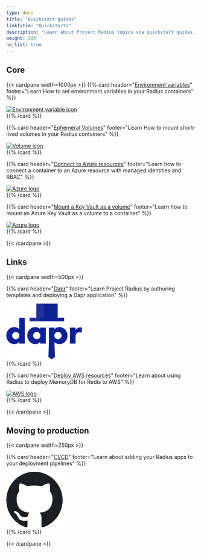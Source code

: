 ```yaml
---
type: docs
title: "Quickstart guides"
linkTitle: "Quickstarts"
description: "Learn about Project Radius topics via quickstart guides, complete with code samples"
weight: 200
no_list: true
---
```


## Core

{{< cardpane width=1000px >}}
{{% card header="[Environment variables](./environment-variables)" footer="Learn How to set environment variables in your Radius containers" %}}
<div class="text-center">
  <a href="./environment-variables">
    <img src="./environment-variables/envvar.svg" alt="Environment variable icon" width="150px">
  </a>
</div>
{{% /card %}}

{{% card header="[Ephemeral Volumes](./volumes)" footer="Learn How to mount short-lived volumes in your Radius containers" %}}
<div class="text-center">
  <a href="./volumes">
    <img src="./volumes/volume.svg" alt="Volume icon" width="150px">
  </a>
</div>
{{% /card %}}

{{% card header="[Connect to Azure resources](./azure-connection)" footer="Learn how to connect a container to an Azure resource with managed identities and RBAC" %}}
<div class="text-center">
  <a href="./azure-connection">
    <img src="./azure-connection/azure.svg" alt="Azure logo" width="100px">
  </a>
</div>
{{% /card %}}

{{% card header="[Mount a Key Vault as a volume](./volume-keyvault)" footer="Learn how to mount an Azure Key Vault as a volume to a container" %}}
<div class="text-center">
  <a href="./volume-keyvault">
    <img src="./volume-keyvault/keyvault.svg" alt="Azure logo" width="100px">
  </a>
</div>
{{% /card %}}

{{< /cardpane >}}

## Links

{{< cardpane width=500px >}}

{{% card header="[Dapr](./dapr-quickstart)" footer="Learn Project Radius by authoring templates and deploying a Dapr application" %}}
<div class="text-center">
  <a href="./dapr-quickstart">
    <img src="./dapr-quickstart/dapr-microservices.svg" alt="Dapr logo" width="200px">
  </a>
</div>
{{% /card %}}

{{% card header="[Deploy AWS resources](./aws)" footer="Learn about using Radius to deploy MemoryDB for Redis to AWS" %}}
<div class="text-center">
  <a href="./aws">
    <img src="./aws/AWS-logo.png" alt="AWS logo" width="200px">
  </a>
</div>
{{% /card %}}

{{< /cardpane >}}

## Moving to production

{{< cardpane width=250px >}}

{{% card header="[CI/CD](./cicd-quickstart)" footer="Learn about adding your Radius apps to your deployment pipelines" %}}
<div class="text-center">
  <a href="./cicd-quickstart">
    <img src="github-logo.png" alt="GitHub logo" width="150px">
  </a>
</div>
{{% /card %}}

{{< /cardpane >}}